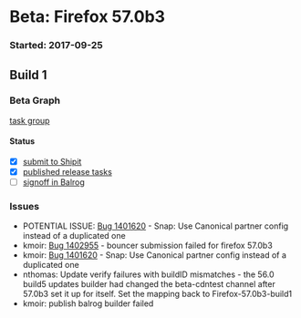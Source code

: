 # Beta: Firefox 57.0b3

### Started: 2017-09-25

## Build 1

### Beta Graph
[task group](https://tools.taskcluster.net/push-inspector/#/V4brUEQYSZGI7Ei9tf5_jg)


#### Status
- [x] [submit to Shipit](https://wiki.mozilla.org/Release:Release_Automation_on_Mercurial:Starting_a_Release#Submit_to_Ship_It)
- [x] [published release tasks](../how-tos/relpro.md#4-publish-release)
- [ ] [signoff in Balrog](../how-tos/relpro.md#3-signoffs)

### Issues
- POTENTIAL ISSUE: [Bug 1401620](https://bugzil.la/1401620) - Snap: Use Canonical partner config instead of a duplicated one
- kmoir: [Bug 1402955](https://bugzil.la/1402955) - bouncer submission failed for firefox 57.0b3
- kmoir: [Bug 1401620](https://bugzil.la/1401620) - Snap: Use Canonical partner config instead of a duplicated one
- nthomas: Update verify failures with buildID mismatches - the 56.0 build5 updates builder had changed the beta-cdntest channel after 57.0b3 set it up for itself. Set the mapping back to Firefox-57.0b3-build1
- kmoir: publish balrog builder failed
